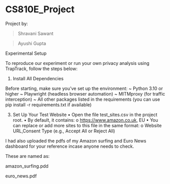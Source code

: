 # CS810E_Project

Project by:
> Shravani Sawant

> Ayushi Gupta

Experimental Setup

To reproduce our experiment or run your own privacy analysis using TrapTrack, follow the steps below:

1. Install All Dependencies

Before starting, make sure you’ve set up the environment:
   ~ Python 3.10 or higher
   ~ Playwright (headless browser automation)
   ~ MITMproxy (for traffic interception)
   ~ All other packages listed in the requirements (you can use pip install -r requirements.txt if available)

3. Set Up Your Test Website
•	Open the file test_sites.csv in the project root.
•	By default, it contains:
o	https://www.amazon.co.uk, EU
•	You can replace or add more sites to this file in the same format:
o	Website URL,Consent Type (e.g., Accept All or Reject All)





I had also uploaded the pdfs of my Amazon surfing and Euro News dashboard for your reference incase anyone needs to check.

These are named as:

amazon_surfing.pdd

euro_news.pdf
